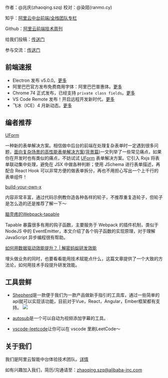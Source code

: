 作者：@兆庆(zhaoqing.szq) 
校对：@染陌(ranmo.cy) 

知乎：[阿里云中台前端/全栈团队专栏](https://zhuanlan.zhihu.com/aliyun)

Github：[阿里云前端技术周刊](https://github.com/aliyunfe/weekly)

给我们投稿：[传送门](https://github.com/aliyunfe/weekly/issues/new)

参与交流：[传送门](https://github.com/aliyunfe/weekly/issues/5)

## 前端速报
- Electron 发布 v5.0.0。[更多](https://electronjs.org/releases/stable)
- 阿里巴巴官方发布免费商用字体：阿里巴巴普惠体。[更多](https://mp.weixin.qq.com/s/daKUNnF_Ste-O1l0sR89sQ)
- Chrome 74 正式发布，已经支持 `private class fields`。[更多](https://developers.google.com/web/updates/2019/04/nic74)
- VS Code Remote 发布！开启远程开发新时代。[更多](https://mp.weixin.qq.com/s/UF-thhDs96pV1_PqnkT0IQ)
- 飞冰（ICE）4 月新动态。[更多](https://juejin.im/post/5cc80716e51d453f151c7ffc)

## 编者推荐
[UForm](https://github.com/alibaba/uform)

一种新的表单解决方案。相信做中后台的前端在处理复杂表单时一定遇到很多问题，[面向复杂场景的高性能表单解决方案(背景篇)](https://zhuanlan.zhihu.com/p/62927004)一文列举了一些常见痛点，如果你在开发时也有类似的痛点，不妨试试 [UForm](https://github.com/alibaba/uform) 表单解决方案。它引入 Rxjs 将表单联动集中处理，避免在 JSX 中做各种判断；使用 JSchema 进行表单描述，再配合 React Hook 可以非常方便的做表单拆分，再也不用担心写出一个上千行的表单组件！

[build-your-own-x](https://github.com/danistefanovic/build-your-own-x)

内容非常丰富，通过代码示例教你造各种各样的轮子，不推荐重复造轮子，但轮子是怎么造的还是推荐了解一下～

[脑壳疼的Webpack-tapable](https://juejin.im/post/5cb43b3e5188251b2b20b7ed)

Tapable 暴露很多有用的钩子函数，主要服务于 Webpack 的插件机制，类似于NodeJS 中的 EventEmitter，本文介绍了各个钩子函数的实现原理，对于理解 JavaScript 异步编程很有帮助。

[如何用数据驱动效能提升？ | 解密蚂蚁研发效能](https://mp.weixin.qq.com/s?__biz=MzU3NzczMDI4Ng==&mid=2247483844&idx=1&sn=46b2ac7f61aa33dc0a3cadfb457d514c&chksm=fd016245ca76eb53985dca42ec05fbebddbfa1a8cedb885c863473a1289c56a718c0d7093a16&token=1135022039&lang=zh_CN#rd)

埋头做业务的同时，也要看看能用技术赋能点什么，这篇文章提供了一个大致的方法论，如何用技术手段提升研发效能。



## 工具尝鲜
- [Shepherd](https://github.com/shipshapecode/shepherd)是一款便于我们为一款产品做新手指引的工具库，通过一些简单的api就可以实现该功能，目前对于Vue，React，Angular，Ember框架都有支持。
![](https://img.alicdn.com/tfs/TB1fwI5Tq6qK1RjSZFmXXX0PFXa-2544-1380.jpg)

- [autosub](https://github.com/agermanidis/autosub)是一个可以自动为视频添加字幕的工具。

- [vscode-leetcode](https://github.com/jdneo/vscode-leetcode)让你可以在 vscode 里刷LeetCode～


## 关于我们

我们是阿里云智能中台体验技术团队。[详情](https://github.com/aliyunfe/weekly/blob/master/about.md)

如有兴趣加入我们，简历/沟通请至：zhaoqing.szq@alibaba-inc.com